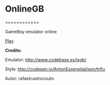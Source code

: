 # OnlineGB
============

GameBoy emulator online 

[Play](http://rafaelcastrocouto.github.com/gbonline "Play")

  **Credits:**
  
  Emulator: http://www.codebase.es/jsgb/
  
  Style: http://codepen.io/AntonEssenetial/pen/trlfu

Autor: rafaelcastrocouto